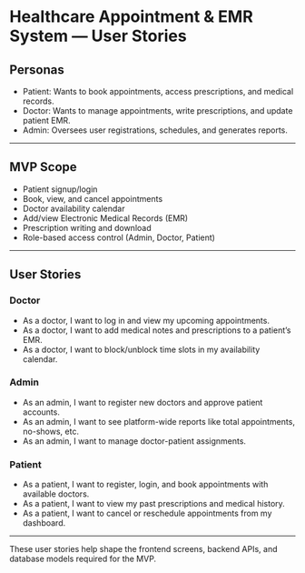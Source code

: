 # Healthcare Appointment & EMR System — User Stories

## Personas

- Patient: Wants to book appointments, access prescriptions, and medical records.
- Doctor: Wants to manage appointments, write prescriptions, and update patient EMR.
- Admin: Oversees user registrations, schedules, and generates reports.

---

## MVP Scope

- Patient signup/login
- Book, view, and cancel appointments
- Doctor availability calendar
- Add/view Electronic Medical Records (EMR)
- Prescription writing and download
- Role-based access control (Admin, Doctor, Patient)

---

## User Stories

### Doctor

- As a doctor, I want to log in and view my upcoming appointments.
- As a doctor, I want to add medical notes and prescriptions to a patient’s EMR.
- As a doctor, I want to block/unblock time slots in my availability calendar.

### Admin

- As an admin, I want to register new doctors and approve patient accounts.
- As an admin, I want to see platform-wide reports like total appointments, no-shows, etc.
- As an admin, I want to manage doctor-patient assignments.

### Patient

- As a patient, I want to register, login, and book appointments with available doctors.
- As a patient, I want to view my past prescriptions and medical history.
- As a patient, I want to cancel or reschedule appointments from my dashboard.

---

These user stories help shape the frontend screens, backend APIs, and database models required for the MVP.

